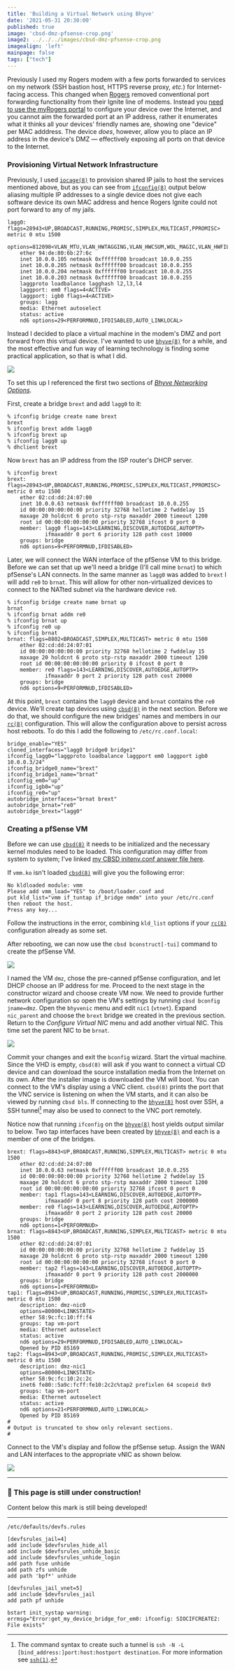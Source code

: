 ```yaml
---
title: 'Building a Virtual Network using Bhyve'
date: '2021-05-31 20:30:00'
published: true
image: 'cbsd-dmz-pfsense-crop.png'
image2: ../../../images/cbsd-dmz-pfsense-crop.png
imagealign: 'left'
mainpage: false
tags: ["tech"]
---
```


Previously I used my Rogers modem with a few ports forwarded to services on my network (SSH bastion host, HTTPS reverse proxy, _etc._) for Internet-facing access. This changed when [Rogers](https://www.rogers.com/customer/support/article/use-port-forwarding-ignite-wifi-hub) removed conventional port forwarding functionality from their Ignite line of modems. Instead you [need to use the myRogers portal](http://web.archive.org/web/20210312235253/https://www.rogers.com/customer/support/article/use-port-forwarding-ignite-wifi-hub) to configure your device over the Internet, and you cannot aim the forwarded port at an IP address, rather it enumerates what it thinks all your devices' friendly names are, showing one "device" per MAC adddress. The device _does_, however, allow you to place an IP address in the device's DMZ &mdash; effectively exposing all ports on that device to the Internet.

### Provisioning Virtual Network Infrastructure

Previously, I used [`iocage(8)`](https://www.freebsd.org/cgi/man.cgi?query=iocage&sektion=8&n=1) to provision shared IP jails to host the services mentioned above, but as you can see from [`ifconfig(8)`](https://www.freebsd.org/cgi/man.cgi?query=ifconfig&sektion=8&n=1) output below aliasing multiple IP addresses to a single device does not give each software device its own MAC address and hence Rogers Ignite could not port forward to any of my jails.

```
lagg0: flags=28943<UP,BROADCAST,RUNNING,PROMISC,SIMPLEX,MULTICAST,PPROMISC> metric 0 mtu 1500
	options=812098<VLAN_MTU,VLAN_HWTAGGING,VLAN_HWCSUM,WOL_MAGIC,VLAN_HWFILTER>
	ether 94:de:80:6b:27:6c
	inet 10.0.0.105 netmask 0xffffff00 broadcast 10.0.0.255
	inet 10.0.0.205 netmask 0xffffff00 broadcast 10.0.0.255
	inet 10.0.0.204 netmask 0xffffff00 broadcast 10.0.0.255
	inet 10.0.0.203 netmask 0xffffff00 broadcast 10.0.0.255
	laggproto loadbalance lagghash l2,l3,l4
	laggport: em0 flags=4<ACTIVE>
	laggport: igb0 flags=4<ACTIVE>
	groups: lagg
	media: Ethernet autoselect
	status: active
	nd6 options=29<PERFORMNUD,IFDISABLED,AUTO_LINKLOCAL>
```

Instead I decided to place a virtual machine in the modem's DMZ and port forward from this virtual device. I've wanted to use [`bhyve(8)`](https://www.freebsd.org/cgi/man.cgi?query=bhyve&sektion=8&n=1) for a while, and the most effective and fun way of learning technology is finding some practical application, so that is what I did.

![](./cbsd-dmz-pfsense-network-diagram.png)

To set this up I referenced the first two sections of _[Bhyve Networking Options](http://empt1e.blogspot.com/2016/10/bhyve-networking-options.html)_.

First, create a bridge `brext` and add `lagg0` to it:

```shell
% ifconfig bridge create name brext
brext
% ifconfig brext addm lagg0
% ifconfig brext up
% ifconfig lagg0 up
% dhclient brext
```

Now `brext` has an IP address from the ISP router's DHCP server.

```shell
% ifconfig brext
brext: flags=28943<UP,BROADCAST,RUNNING,PROMISC,SIMPLEX,MULTICAST,PPROMISC> metric 0 mtu 1500
	ether 02:cd:dd:24:07:00
	inet 10.0.0.63 netmask 0xffffff00 broadcast 10.0.0.255
	id 00:00:00:00:00:00 priority 32768 hellotime 2 fwddelay 15
	maxage 20 holdcnt 6 proto stp-rstp maxaddr 2000 timeout 1200
	root id 00:00:00:00:00:00 priority 32768 ifcost 0 port 0
	member: lagg0 flags=143<LEARNING,DISCOVER,AUTOEDGE,AUTOPTP>
	        ifmaxaddr 0 port 6 priority 128 path cost 10000
	groups: bridge
	nd6 options=9<PERFORMNUD,IFDISABLED>
```

Later, we will connect the WAN interface of the pfSense VM to this bridge. Before we can set that up we'll need a bridge (I'll call mine `brnat`) to which pfSense's LAN connects. In the same manner as `lagg0` was added to `brext` I will add `re0` to `brnat`. This will allow for other non-virtualized devices to connect to the NATted subnet via the hardware device `re0`.

```shell
% ifconfig bridge create name brnat up
brnat
% ifconfig brnat addm re0
% ifconfig brnat up
% ifconfig re0 up
% ifconfig brnat
brnat: flags=8802<BROADCAST,SIMPLEX,MULTICAST> metric 0 mtu 1500
	ether 02:cd:dd:24:07:01
	id 00:00:00:00:00:00 priority 32768 hellotime 2 fwddelay 15
	maxage 20 holdcnt 6 proto stp-rstp maxaddr 2000 timeout 1200
	root id 00:00:00:00:00:00 priority 0 ifcost 0 port 0
	member: re0 flags=143<LEARNING,DISCOVER,AUTOEDGE,AUTOPTP>
	        ifmaxaddr 0 port 2 priority 128 path cost 20000
	groups: bridge
	nd6 options=9<PERFORMNUD,IFDISABLED>
```

At this point, `brext` contains the `lagg0` device and `brnat` contains the `re0` device. We'll create tap devices using [`cbsd(8)`](https://www.freebsd.org/cgi/man.cgi?query=cbsd&sektion=8&n=1) in the next section. Before we do that, we should configure the new bridges' names and members in our [`rc(8)`](https://www.freebsd.org/cgi/man.cgi?query=cbsd&sektion=8&n=1) configuration. This will allow the configuration above to persist across host reboots. To do this I add the following to `/etc/rc.conf.local`:

```shell
bridge_enable="YES"
cloned_interfaces="lagg0 bridge0 bridge1"
ifconfig_lagg0="laggproto loadbalance laggport em0 laggport igb0 10.0.0.3/24"
ifconfig_bridge0_name="brext"
ifconfig_bridge1_name="brnat"
ifconfig_em0="up"
ifconfig_igb0="up"
ifconfig_re0="up"
autobridge_interfaces="brnat brext"
autobridge_brnat="re0"
autobridge_brext="lagg0"
```

### Creating a pfSense VM

Before we can use [`cbsd(8)`](https://www.freebsd.org/cgi/man.cgi?query=cbsd&sektion=8&n=1) it needs to be initialized and the necessary kernel modules need to be loaded. This configuration may differ from system to system; I've linked [my CBSD initenv.conf answer file here](./cbsd-initenv.conf).

If `vmm.ko` isn't loaded [`cbsd(8)`](https://www.freebsd.org/cgi/man.cgi?query=cbsd&sektion=8&n=1) will give you the following error:

```
No kldloaded module: vmm
Please add vmm_load="YES" to /boot/loader.conf and
put kld_list="vmm if_tuntap if_bridge nmdm" into your /etc/rc.conf then reboot the host.
Press any key...
```

Follow the instructions in the error, combining `kld_list` options if your [`rc(8)`](https://www.freebsd.org/cgi/man.cgi?query=cbsd&sektion=8&n=1) configuration already as some set.

After rebooting, we can now use the `cbsd bconstruct[-tui]` command to create the pfSense VM.

![](./cbsd-bconstructtui.png)

I named the VM `dmz`, chose the pre-canned pfSense configuration, and let DHCP choose an IP address for me. Proceed to the next stage in the constructor wizard and choose create VM now. We need to provide further network configuration so open the VM's settings by running `cbsd bconfig jname=dmz`. Open the `bhyvenic` menu and edit `nic1` (`vtnet`). Expand `nic_parent` and choose the `brext` bridge we created in the previous section. Return to the _Configure Virtual NIC_ menu and add another virtual NIC. This time set the parent NIC to be `brnat`.

![](./cbsd-bconfig-new-nat-nic.png)

Commit your changes and exit the `bconfig` wizard. Start the virtual machine. Since the VHD is empty, `cbsd(8)` will ask if you want to connect a virtual CD device and can download the source installation media from the Internet on its own. After the installer image is downloaded the VM will boot. You can connect to the VM's display using a VNC client. `cbsd(8)` prints the port that the VNC service is listening on when the VM starts, and it can also be viewed by running `cbsd bls`. If connecting to the [`bhyve(8)`](https://www.freebsd.org/cgi/man.cgi?query=bhyve&sektion=8&n=1) host over SSH, a SSH tunnel[^1] may also be used to connect to the VNC port remotely.

Notice now that running `ifconfig` on the [`bhyve(8)`](https://www.freebsd.org/cgi/man.cgi?query=bhyve&sektion=8&n=1) host yields output similar to below. Two tap interfaces have been created by [`bhyve(8)`](https://www.freebsd.org/cgi/man.cgi?query=bhyve&sektion=8&n=1) and each is a member of one of the bridges.

```
brext: flags=8843<UP,BROADCAST,RUNNING,SIMPLEX,MULTICAST> metric 0 mtu 1500
	ether 02:cd:dd:24:07:00
	inet 10.0.0.63 netmask 0xffffff00 broadcast 10.0.0.255
	id 00:00:00:00:00:00 priority 32768 hellotime 2 fwddelay 15
	maxage 20 holdcnt 6 proto stp-rstp maxaddr 2000 timeout 1200
	root id 00:00:00:00:00:00 priority 32768 ifcost 0 port 0
	member: tap1 flags=143<LEARNING,DISCOVER,AUTOEDGE,AUTOPTP>
	        ifmaxaddr 0 port 8 priority 128 path cost 2000000
	member: re0 flags=143<LEARNING,DISCOVER,AUTOEDGE,AUTOPTP>
	        ifmaxaddr 0 port 2 priority 128 path cost 20000
	groups: bridge
	nd6 options=1<PERFORMNUD>
brnat: flags=8843<UP,BROADCAST,RUNNING,SIMPLEX,MULTICAST> metric 0 mtu 1500
	ether 02:cd:dd:24:07:01
	id 00:00:00:00:00:00 priority 32768 hellotime 2 fwddelay 15
	maxage 20 holdcnt 6 proto stp-rstp maxaddr 2000 timeout 1200
	root id 00:00:00:00:00:00 priority 32768 ifcost 0 port 0
	member: tap2 flags=143<LEARNING,DISCOVER,AUTOEDGE,AUTOPTP>
	        ifmaxaddr 0 port 9 priority 128 path cost 2000000
	groups: bridge
	nd6 options=1<PERFORMNUD>
tap1: flags=8943<UP,BROADCAST,RUNNING,PROMISC,SIMPLEX,MULTICAST> metric 0 mtu 1500
	description: dmz-nic0
	options=80000<LINKSTATE>
	ether 58:9c:fc:10:ff:f4
	groups: tap vm-port
	media: Ethernet autoselect
	status: active
	nd6 options=29<PERFORMNUD,IFDISABLED,AUTO_LINKLOCAL>
	Opened by PID 85169
tap2: flags=8943<UP,BROADCAST,RUNNING,PROMISC,SIMPLEX,MULTICAST> metric 0 mtu 1500
	description: dmz-nic1
	options=80000<LINKSTATE>
	ether 58:9c:fc:10:2c:2c
	inet6 fe80::5a9c:fcff:fe10:2c2c%tap2 prefixlen 64 scopeid 0x9
	groups: tap vm-port
	media: Ethernet autoselect
	status: active
	nd6 options=21<PERFORMNUD,AUTO_LINKLOCAL>
	Opened by PID 85169
#
# Output is truncated to show only relevant sections.
#
```

Connect to the VM's display and follow the pfSense setup. Assign the WAN and LAN interfaces to the appropriate vNIC as shown below.

![](./pfsense-nic-assignment.png)


------

### 🚧 This page is still under construction!

Content below this mark is still being developed!

-----























```
/etc/defaults/devfs.rules
```

```devfsrules
[devfsrules_jail=4]
add include $devfsrules_hide_all
add include $devfsrules_unhide_basic
add include $devfsrules_unhide_login
add path fuse unhide
add path zfs unhide
add path 'bpf*' unhide

[devfsrules_jail_vnet=5]
add include $devfsrules_jail
add path pf unhide
```









```
bstart init_systap warning: errmsg="Error:get_my_device_bridge_for_em0: ifconfig: SIOCIFCREATE2: File exists"
```

[^1]: The command syntax to create such a tunnel is `ssh -N -L [bind_address:]port:host:hostport destination`. For more information see [`ssh(1)`](https://www.freebsd.org/cgi/man.cgi?query=ssh&sektion=1).